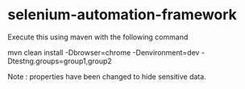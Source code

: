 selenium-automation-framework
=============================

Execute this using maven with the following command

mvn clean install -Dbrowser=chrome -Denvironment=dev -Dtestng.groups=group1,group2


Note : properties have been changed to hide sensitive data.
